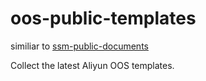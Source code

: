 # oos-public-templates

similiar to [ssm-public-documents](https://github.com/ceshihao/ssm-public-documents)

Collect the latest Aliyun OOS templates.

